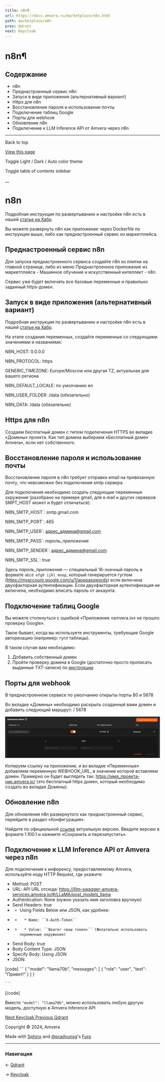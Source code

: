 ```yaml
---
title: n8n¶
url: https://docs.amvera.ru/marketplace/n8n.html
path: marketplace/n8n
prev: Qdrant
next: Keycloak
---
```


# n8n¶

## Содержание

- n8n
- Преднастроенный сервис n8n
- Запуск в виде приложения (альтернативный вариант)
- Https для n8n
- Восстановление пароля и использование почты
- Подключение таблиц Google
- Порты для webhook
- Обновление n8n
- Подключение к LLM Inference API от Amvera через n8n

---

Back to top

[ View this page ](<../_sources/marketplace/n8n.md.txt> "View this page")

Toggle Light / Dark / Auto color theme

Toggle table of contents sidebar

__

# n8n

Подробная инструкция по развертыванию и настройке n8n есть в нашей [статье на Хабр](<https://habr.com/ru/companies/amvera/articles/890730/>).

Вы можете развернуть n8n как приложение через Dockerfile по инструкции выше, либо как преднастроенный сервис из маркетплейса.

## Преднастроенный сервис n8n

Для запуска преднастроенного сервиса создайте n8n из плитки на главной странице, либо из меню Преднастроенное приложение из маркетплейса - Машинное обучение и искусственный интеллект - n8n.

Сервис уже будет включать все базовые переменные и правильно заданный https-домен.

## Запуск в виде приложения (альтернативный вариант)

Подробная инструкция по развертыванию и настройке n8n есть в нашей [статье на Хабр](<https://habr.com/ru/companies/amvera/articles/890730/>).

На этапе создания переменных, создайте переменные со следующими значениями и названиями:

N8N_HOST: 0.0.0.0

N8N_PROTOCOL: https

GENERIC_TIMEZONE: Europe/Moscow или другая TZ, актуальная для вашего региона

N8N_DEFAULT_LOCALE: по умолчанию en

N8N_USER_FOLDER: /data (обязательно)

N8N_DATA: /data (обязательно)

## Https для n8n

Cоздаем бесплатный домен с типом подключения HTTPS во вкладке «Домены» проекта. Как тип домена выбираем «Бесплатный домен Amvera», если нет собственного.

## Восстановление пароля и использование почты

Восстановление пароля в n8n требует отправки email на привязанную почту, что невозможно без подключения smtp сервера.

Для подключения необходимо создать следующие переменные окружения (разобрано на примере gmail, для e.mail и других серверов SMPT_HOST может и будет отличаться):

N8N_SMTP_HOST`: smtp.gmail.com

N8N_SMTP_PORT`: 465

N8N_SMTP_USER`: адрес_админа@gmail.com

N8N_SMTP_PASS`: _пароль_приложения_

N8N_SMTP_SENDER`: адрес_админа@gmail.com

N8N_SMTP_SSL`: true

Здесь _пароль_приложения_ — специальный 16-значный пароль в формате ``abcd efgh ijkl mnop``, который генерируется гуглом (https://myaccount.google.com/u/1/apppasswords) если включена двухфакторная аутентификации. Если двухфакторная аутентификация не включена, необходимо вписать пароль от аккаунта.

## Подключение таблиц Google

Вы можете столкнуться с ошибкой «Приложение «amvera.io» не прошло проверку Google».

Такое бывает, когда вы используете инструменты, требующие Google авторизацию (например: гугл таблицы).

В таком случае вам необходимо:
1. Добавить собственный домен
2. Пройти проверку домена в Google (достаточно просто прописать выданные TXT-записи) по [инструкции](<https://support.google.com/a/answer/16018515?hl=ru>)

## Порты для webhook

В преднастроенном сервисе по умолчанию открыты порты 80 и 5678

Во вкладке «Домены» необходимо раскрыть созданный вами домен и добавить следующий маршрут: / 5678

![n8n](images/n8n.png)

Копируем ссылку на приложение, и во вкладке «Переменные» добавляем переменную WEBHOOK_URL, в значение которой вставляем домен. Примерно он будет выглядеть так: https://имя_проекта-ник.amvera.io/ (это бесплатный https домен, который необходимо создать во вкладке Домены).

## Обновление n8n

Для обновления n8n развернутого как преднастроенный сервис, перейдите в раздел «Конфигурация».

Найдите по официальной [ссылке](<https://docs.n8n.io/release-notes/#semantic-versioning-in-n8n>) актуальную версию. Введите версию в формате 1.100.1 и нажмите «Сохранить и перезапустить».

## Подключение к LLM Inference API от Amvera через n8n

Для подключения к инференсу, предоставляемому Amvera, используйте ноду HTTP Request, где укажите:
* Method: POST
* URL: API URL отсюда: https://lllm-swagger-amvera-services.amvera.io/#/LLaMA/post_models_llama
* Authentication: None (нужно указать имя заголовка вручную)
* Send Headers: true
* * Using Fields Below или JSON, как удобнее:
* *       * Name: ``X-Auth-Token``
* *       * Value: ``Bearer <ваш токен>`` (Желательно использовать переменные окружения)
* Send Body: true
* Body Content Type: JSON
* Specify Body: Using JSON
* JSON:

[code] 
    ```
    {
      "model": "llama70b",
      "messages": [
        {
          "role": "user",
          "text": "Привет!"
        }
      ]
    }
    
    ```
    
[/code]

Вместо ``"model": "llama70b"``, можно использовать любую другую модель, доступную в Amvera Inference API

[ Next Keycloak ](<Keycloack.html>) [ Previous Qdrant ](<../databases/Qdrant.html>)

Copyright © 2024, Amvera 

Made with [Sphinx](<https://www.sphinx-doc.org/>) and [@pradyunsg](<https://pradyunsg.me>)'s [Furo](<https://github.com/pradyunsg/furo>)


---

### Навигация

← [Qdrant](https://docs.amvera.ru/databases/Qdrant.html)

→ [Keycloak](https://docs.amvera.ru/Keycloack.html)
